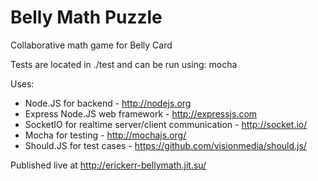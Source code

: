 Belly Math Puzzle
=========

Collaborative math game for Belly Card

Tests are located in ./test and can be run using: mocha

Uses:
* Node.JS for backend - http://nodejs.org
* Express Node.JS web framework - http://expressjs.com
* SocketIO for realtime server/client communication - http://socket.io/
* Mocha for testing - http://mochajs.org/
* Should.JS for test cases - https://github.com/visionmedia/should.js/


Published live at http://erickerr-bellymath.jit.su/
